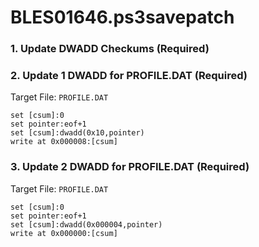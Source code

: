 # BLES01646.ps3savepatch

### 1.  Update DWADD Checkums (Required)
### 2. Update 1 DWADD for PROFILE.DAT (Required)

Target File: `PROFILE.DAT`

```
set [csum]:0
set pointer:eof+1
set [csum]:dwadd(0x10,pointer)
write at 0x000008:[csum]
```

### 3. Update 2 DWADD for PROFILE.DAT (Required)

Target File: `PROFILE.DAT`

```
set [csum]:0
set pointer:eof+1
set [csum]:dwadd(0x000004,pointer)
write at 0x000000:[csum]
```

